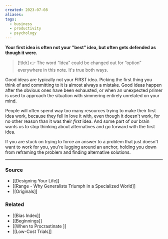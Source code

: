 ```yaml
---
created: 2023-07-08
aliases: 
tags:
  - business
  - productivity
  - psychology
---
```

**Your first idea is often not your "best" idea, but often gets defended as though it were.**

> [!tldr] 👉 The word “Idea” could be changed out for “option” everywhere in this note. It's true both ways.

Good ideas are typically not your FIRST idea. Picking the first thing you think of and committing to it is almost always a mistake. Good ideas happen after the obvious ones have been exhausted, or when an unexpected primer is used to approach the situation with simmering entirely unrelated on your mind. 

People will often spend way too many resources trying to make their first idea work, because they fell in love it with, even though it doesn't work, for no other reason than it was their *first* idea. And some part of our brain wants us to stop thinking about alternatives and go forward with the first idea.

If you are stuck on trying to force an answer to a problem that just doesn't want to work for you, you're lugging around an anchor, holding you down from reframing the problem and finding alternative solutions. 

****
### Source
- [[Designing Your Life]]
- [[Range - Why Generalists Triumph in a Specialized World]]
- [[Originals]]

### Related
- [[Bias Index]] 
- [[Beginnings]] 
- [[When to Procrastinate ]] 
- [[Low-Cost Trials]]
